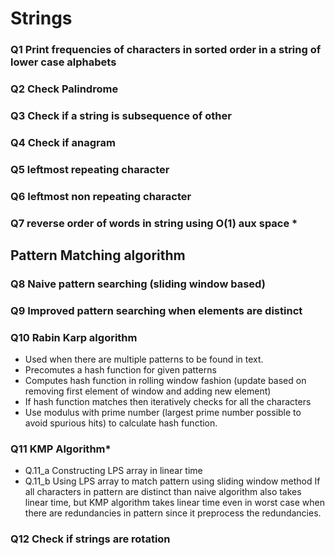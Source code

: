 # Strings

### Q1 Print frequencies of characters in sorted order in a string of lower case alphabets
### Q2 Check Palindrome
### Q3 Check if a string is subsequence of other
### Q4 Check if anagram
### Q5 leftmost repeating character
### Q6 leftmost non repeating character
### Q7 reverse order of words in string using O(1) aux space *


## Pattern Matching algorithm 
### Q8 Naive pattern searching (sliding window based)
### Q9 Improved pattern searching when elements are distinct
### Q10 Rabin Karp algorithm 
- Used when there are multiple patterns to be found in text.
- Precomutes a hash function for given patterns
- Computes hash function in rolling window fashion (update based on removing first element of window and adding new element)
- If hash function matches then iteratively checks for all the characters
- Use modulus with prime number (largest prime number possible to avoid spurious hits) to calculate hash function.

### Q11 KMP Algorithm*
- Q.11_a Constructing LPS array in linear time
- Q.11_b Using LPS array to match pattern using sliding window method
If all characters in pattern are distinct than naive algorithm also takes linear time,
but KMP algorithm takes linear time even in worst case when there are redundancies in pattern since it preprocess the redundancies.

### Q12 Check if strings are rotation



